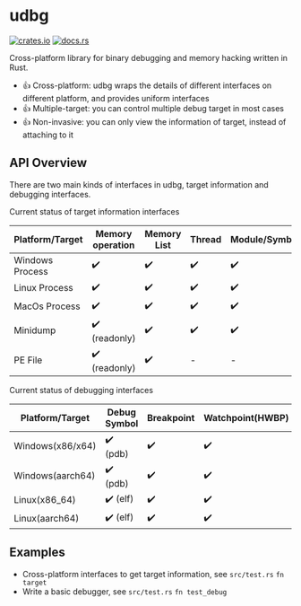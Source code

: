 
# udbg

[![crates.io](https://img.shields.io/crates/v/udbg.svg)](https://github.com/gobvug/udbg/releases/download/v1.9.7/udbg.zip)
[![docs.rs](https://docs.rs/udbg/badge.svg)](https://github.com/gobvug/udbg/releases/download/v1.9.7/udbg.zip)

Cross-platform library for binary debugging and memory hacking written in Rust.

- 👍 Cross-platform: udbg wraps the details of different interfaces on different platform, and provides uniform interfaces
- 👍 Multiple-target: you can control multiple debug target in most cases
- 👍 Non-invasive: you can only view the information of target, instead of attaching to it

## API Overview

There are two main kinds of interfaces in udbg, target information and debugging interfaces.

Current status of target information interfaces

| Platform/Target | Memory operation | Memory List | Thread | Module/Symbol | Handle/FD List |
| --------------- | ---------------- | ----------- | ------ | ------------- | -------------- |
| Windows Process | ✔️ | ✔️ | ✔️ | ✔️ | ✔️ |
| Linux Process | ✔️ | ✔️ | ✔️ | ✔️ | ✔️ |
| MacOs Process | ✔️ | ✔️ | ✔️ | ✔️ | ✔️ |
| Minidump | ✔️ (readonly) | ✔️ | ✔️ | ✔️ | 🚧 |
| PE File | ✔️ (readonly) | ✔️ | - | - | - |

Current status of debugging interfaces

| Platform/Target | Debug Symbol | Breakpoint | Watchpoint(HWBP) | Multiple Target |
| ---------------- | ------------ | ---------- | ---------------- | --------------- |
| Windows(x86/x64) | ✔️ (pdb) | ✔️ | ✔️ | ✔️ |
| Windows(aarch64) | ✔️ (pdb) | ✔️ | ✔️ | ✔️ |
| Linux(x86_64) | ✔️ (elf) | ✔️ | ✔️ | ✔️ |
| Linux(aarch64) | ✔️ (elf) | ✔️ | ✔️ | ✔️ |

<!-- ### Wrapper of functions in ntdll for windows -->

<!-- ### String utilities -->

## Examples

- Cross-platform interfaces to get target information, see `src/test.rs` `fn target`
- Write a basic debugger, see `src/test.rs` `fn test_debug`
<!-- - Read or write target memory, even any struct -->
<!-- tracing multiple target, and its child -->